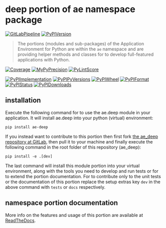 <!--
  THIS FILE IS EXCLUSIVELY MAINTAINED IN THE NAMESPACE ROOT PACKAGE. CHANGES HAVE TO BE DONE THERE.
  All changes will be deployed automatically to all the portions of this namespace package.
-->
# deep portion of ae namespace package

[![GitLabPipeline](https://img.shields.io/gitlab/pipeline/ae-group/ae_deep/master?logo=python)](
    https://gitlab.com/ae-group/ae_deep)
[![PyPIVersion](https://img.shields.io/pypi/v/ae_deep)](
    https://pypi.org/project/ae-deep/#history)

>The portions (modules and sub-packages) of the Application Environment for Python are within
the `ae` namespace and are providing helper methods and classes for to develop
full-featured applications with Python.

[![Coverage](https://ae-group.gitlab.io/ae_deep/coverage.svg)](
    https://ae-group.gitlab.io/ae_deep/coverage/ae_deep_py.html)
[![MyPyPrecision](https://ae-group.gitlab.io/ae_deep/mypy.svg)](
    https://ae-group.gitlab.io/ae_deep/lineprecision.txt)
[![PyLintScore](https://ae-group.gitlab.io/ae_deep/pylint.svg)](
    https://ae-group.gitlab.io/ae_deep/pylint.log)

[![PyPIImplementation](https://img.shields.io/pypi/implementation/ae_deep)](
    https://pypi.org/project/ae-deep/)
[![PyPIPyVersions](https://img.shields.io/pypi/pyversions/ae_deep)](
    https://pypi.org/project/ae-deep/)
[![PyPIWheel](https://img.shields.io/pypi/wheel/ae_deep)](
    https://pypi.org/project/ae-deep/)
[![PyPIFormat](https://img.shields.io/pypi/format/ae_deep)](
    https://pypi.org/project/ae-deep/)
[![PyPIStatus](https://img.shields.io/pypi/status/ae_deep)](
    https://libraries.io/pypi/ae-deep)
[![PyPIDownloads](https://img.shields.io/pypi/dm/ae_deep)](
    https://pypi.org/project/ae-deep/#files)


## installation


Execute the following command for to use the ae.deep module in your
application. It will install ae.deep into your python (virtual) environment:
 
```shell script
pip install ae-deep
```

If you instead want to contribute to this portion then first fork
[the ae_deep repository at GitLab](https://gitlab.com/ae-group/ae_deep "ae.deep code repository"),
then pull it to your machine and finally execute the following command in the root folder
of this repository (ae_deep):

```shell script
pip install -e .[dev]
```

The last command will install this module portion into your virtual environment, along with
the tools you need to develop and run tests or for to extend the portion documentation.
For to contribute only to the unit tests or the documentation of this portion replace
the setup extras key `dev` in the above command with `tests` or `docs` respectively.


## namespace portion documentation

More info on the features and usage of this portion are available at
[ReadTheDocs](https://ae.readthedocs.io/en/latest/_autosummary/ae.deep.html#module-ae.deep
"ae_deep documentation").

<!-- Common files version 0.1.61 deployed version 0.1.3 (with 0.1.61)
     to https://gitlab.com/ae-group as ae_deep module as well as
     to https://ae-group.gitlab.io with CI check results as well as
     to https://pypi.org/project/ae-deep as namespace portion ae-deep.
-->
